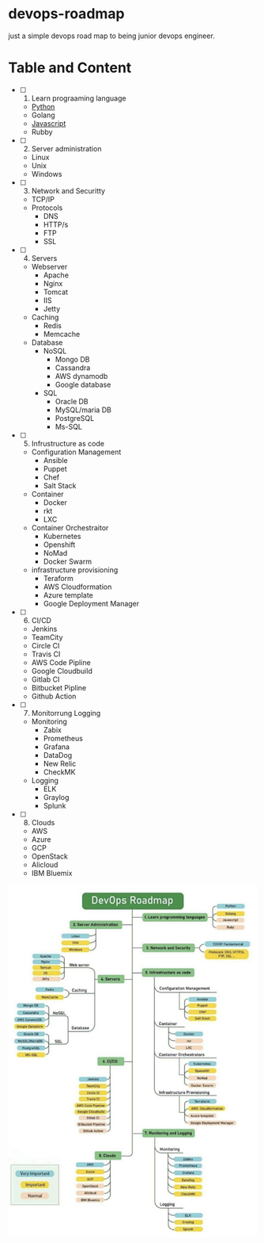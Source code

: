 # devops-roadmap
just a simple devops road map to being junior devops engineer.

# Table and Content
- [ ] 1. Learn prograaming language 
  - [Python](docs/python/README.md)
  - Golang
  - [Javascript](docs/js/README.md)
  - Rubby
- [ ] 2. Server administration
  - Linux
  - Unix
  - Windows
- [ ] 3. Network and Securitty 
  - TCP/IP 
  - Protocols
    - DNS
    - HTTP/s
    - FTP
    - SSL
- [ ] 4. Servers 
  - Webserver
    - Apache
    - Nginx
    - Tomcat
    - IIS
    - Jetty
  - Caching
    - Redis
    - Memcache
  - Database
    - NoSQL
      - Mongo DB
      - Cassandra
      - AWS dynamodb
      - Google database
    - SQL
      - Oracle DB
      - MySQL/maria DB
      - PostgreSQL
      - Ms-SQL
- [ ] 5. Infrustructure as code 
  - Configuration Management
    - Ansible
    - Puppet
    - Chef
    - Salt Stack
  - Container
    - Docker
    - rkt
    - LXC
  - Container Orchestraitor
    - Kubernetes
    - Openshift
    - NoMad
    - Docker Swarm
  - infrastructure provisioning
    - Teraform
    - AWS Cloudformation
    - Azure template
    - Google Deployment Manager
- [ ] 6. CI/CD
  - Jenkins
  - TeamCity
  - Circle CI
  - Travis CI
  - AWS Code Pipline
  - Google Cloudbuild
  - Gitlab CI
  - Bitbucket Pipline
  - Github Action
- [ ] 7. Monitorrung Logging 
  - Monitoring
    - Zabix
    - Prometheus
    - Grafana
    - DataDog
    - New Relic
    - CheckMK
  - Logging
    - ELK
    - Graylog
    - Splunk
- [ ] 8. Clouds 
  - AWS
  - Azure
  - GCP
  - OpenStack
  - Alicloud
  - IBM Bluemix

<img src=https://github.com/arsalanyavari/devops-roadmap/blob/main/src/images/roadmap.jpg>
